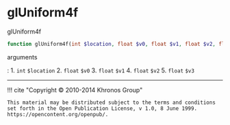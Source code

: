 # glUniform4f
glUniform4f

```php
function glUniform4f(int $location, float $v0, float $v1, float $v2, float $v3) : void
```

arguments

:    1. `int` `$location` 
    2. `float` `$v0` 
    3. `float` `$v1` 
    4. `float` `$v2` 
    5. `float` `$v3` 

---
     

!!! cite "Copyright © 2010-2014 Khronos Group"

    This material may be distributed subject to the terms and conditions set forth in the Open Publication License, v 1.0, 8 June 1999. https://opencontent.org/openpub/.